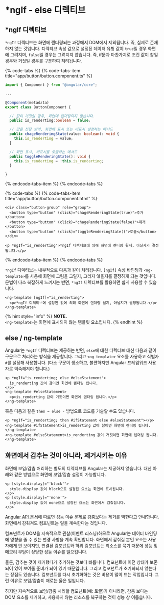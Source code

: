 # \*ngIf - else 디렉티브

## \*ngIf 디렉티브

`*ngIf` 디렉티브는 화면에 렌더링되는 과정에서 DOM에서 제외됩니다. 즉, 실제로 존재하지 않는 것입니다. 디렉티브 속성 값으로 설정된 데이터 유형 값이 `true`일 경우 화면에 그려지며, `false`일 경우는 그려지지 않습니다. 즉, if문과 마찬가지로 조건 값이 참일 경우와 거짓일 경우를 구분하여 처리됩니다.

{% code-tabs %}
{% code-tabs-item title="app/button/button.component.ts" %}
```typescript
import { Component } from "@angular/core";

...

@Component(metadata)
export class ButtonComponent {

  // 값이 거짓일 경우, 화면에 렌더링되지 않습니다.
  public is_renderting:boolean = false;

  // 값을 전달 받아, 화면에 표시 또는 비표시 설정하는 메서드
  public chageRenderingState(value: boolean): void {
    this.is_renderting = value;
  }

  // 화면 표시, 비표시를 토글하는 메서드
  public toggleRenderingState(): void {
    this.is_renderting = !this.is_renderting;
  }

}
```
{% endcode-tabs-item %}
{% endcode-tabs %}

{% code-tabs %}
{% code-tabs-item title="app/button/button.component.html" %}
```markup
<div class="button-group" role="group">
  <button type="button" (click)="chageRenderingState(true)">추가</button>
  <button type="button" (click)="chageRenderingState(false)">제거</button>
  <button type="button" (click)="toggleRenderingState()">토글</button>
</div>

<p *ngIf="is_renderting">*ngIf 디렉티브에 의해 화면에 렌더링 될지, 아닐지가 결정됩니다.</p>
```
{% endcode-tabs-item %}
{% endcode-tabs %}

`*ngIf` 디렉티브는 내부적으로 다음과 같이 처리됩니다. `[ngIf]` 속성 바인딩과 `<ng-template>`를 사용해 화면에 그림을 그릴지, 그리지 않을지를 결정하게 되는 것입니다. 문법이 다소 복잡하게 느껴지는 반면, `*ngIf` 디렉티브를 활용하면 쉽게 사용할 수 있습니다.

```markup
<ng-template [ngIf]="is_renderting">
  <p>*ngIf 디렉티브에 설정된 값에 의해 화면에 렌더링 될지, 아닐지가 결정됩니다.</p>
</ng-template>
```

{% hint style="info" %}
**NOTE.**    
`<ng-template>`는 화면에 표시되지 않는 템플릿 요소입니다.
{% endhint %}

## else / ng-template

Angular는 `*ngIf` 디렉티브는 제공하는 반면, `else`에 대한 디렉티브 대신 다음과 같이 구문으로 처리하는 방식을 제공합니다. 그리고 `<ng-template>` 요소를 사용하고 식별자 `#`를 설정해 사용합니다. \(다소 구문이 생소하고, 불편하지만 Angular 프레임워크 사용자로 익숙해져야 합니다.\)

```markup
<p *ngIf="is_renderting; else #elseStatement">
  is_renderting 값이 참이면 화면에 렌더링 됩니다.
</p>
<ng-template #elseStatement>
  <p>is_renderting 값이 거짓이면 화면에 렌더링 됩니다.</p>
</ng-template>
```

혹은 다음과 같은 `then ~ else -` 방법으로 코드를 기술할 수도 있습니다.

```markup
<p *ngIf="is_renderting; then #ifStatement else #elseStatement"></p>
<ng-template #ifStatement>is_renderting 값이 참이면 화면에 렌더링 됩니다.</ng-template>
<ng-template #elseStatement>is_renderting 값이 거짓이면 화면에 렌더링 됩니다.</ng-template>
```

## 화면에서 감추는 것이 아니라, 제거시키는 이유

화면에 보임/감춤 처리하는 별도의 디렉티브를 Angular는 제공하지 않습니다. 대신 아래와 같은 방법으로 화면에 보임/감춤 설정이 가능합니다.

```markup
<p [style.display]="'block'">
  style.display 값이 block으로 설정된 요소는 화면에 표시됩니다.
</p>
<p [style.display]="'none'">
  style.display 값이 none으로 설정된 요소는 화면에서 감춰집니다.
</p>
```

[Angular API 문서](https://angular.io/guide/structural-directives#why-remove-rather-than-hide)에 따르면 성능 이슈 문제로 감춤보다는 제거를 택한다고 안내합니다. 화면에서 감춰져도 컴포넌트는 일을 계속한다는 것입니다.

컴포넌트가 DOM을 지속적으로 관찰\(이벤트 리스닝\)하므로 Angular는 데이터 바인딩에 영향을 줄 수 있는 변경 사항을 계속 확인합니다. 화면에서 감춰질 뿐인 요소는 사용자에게 안 보이지만, 연결된 컴포넌트와 하위 컴포넌트는 리소스를 묶기 때문에 성능 및 메모리 부담이 상당한 성능 이슈를 일으킵니다.

물론, 감추는 것이 제거했다가 추가하는 것보다 빠릅니다. 컴포넌트에 이전 상태가 보존되어 있어 보여줄 준비가 되어 있기 때문입니다. 그리고 컴포넌트가 초기화되지 않는다는 장점도 있습니다. 컴포넌트를 다시 초기화하는 것은 비용이 많이 드는 작업입니다. 그런 이유로 보임/감춤이 때로는 옳은 일입니다.

하지만 지속적으로 보임/감춤 처리할 컴포넌트\(예: 토글\)가 아니라면, 감춤 보다는 DOM 요소를 제거하고, 사용하지 않는 리소스를 복구하는 것이 성능 상 이롭습니다.

